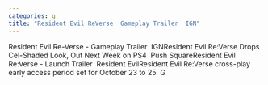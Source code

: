 ```yaml
---
categories: g
title: "Resident Evil ReVerse  Gameplay Trailer  IGN"
---
```

Resident Evil Re-Verse - Gameplay Trailer&nbsp;&nbsp;IGNResident Evil Re:Verse Drops Cel-Shaded Look, Out Next Week on PS4&nbsp;&nbsp;Push SquareResident Evil Re:Verse - Launch Trailer&nbsp;&nbsp;Resident EvilResident Evil Re:Verse cross-play early access period set for October 23 to 25&nbsp;&nbsp;G